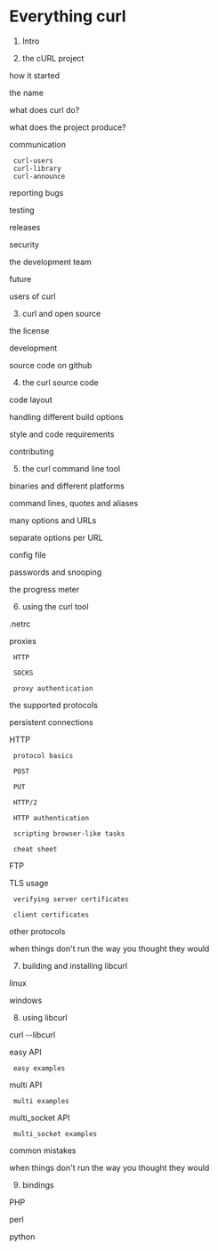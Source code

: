 Everything curl
===============

 1. Intro

 2. the cURL project

   how it started

   the name

   what does curl do?

   what does the project produce?

   communication

     curl-users
     curl-library
     curl-announce

   reporting bugs

   testing

   releases

   security

   the development team

   future

   users of curl

 3. curl and open source

   the license

   development

   source code on github

 4. the curl source code

   code layout

   handling different build options

   style and code requirements

   contributing

 5. the curl command line tool

   binaries and different platforms

   command lines, quotes and aliases

   many options and URLs

   separate options per URL

   config file

   passwords and snooping

   the progress meter

 6. using the curl tool

   .netrc

   proxies

     HTTP

     SOCKS

     proxy authentication

   the supported protocols

   persistent connections

   HTTP

     protocol basics

     POST

     PUT

     HTTP/2

     HTTP authentication

     scripting browser-like tasks

     cheat sheet

   FTP

   TLS usage

     verifying server certificates

     client certificates

   other protocols

   when things don't run the way you thought they would

 7. building and installing libcurl

   linux

   windows

 8. using libcurl

   curl --libcurl

   easy API

     easy examples

   multi API

     multi examples

   multi_socket API

     multi_socket examples

   common mistakes

   when things don't run the way you thought they would

 9. bindings

   PHP

   perl

   python
